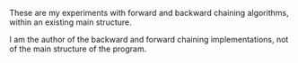 These are my experiments with forward and backward chaining algorithms, within an existing main structure.

I am the author of the backward and forward chaining implementations, not of the main structure of the program.

